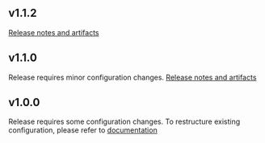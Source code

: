 v1.1.2
------
[Release notes and artifacts](https://github.com/waves-enterprise/WE-releases/releases/tag/v1.1.2)


v1.1.0
------
Release requires minor configuration changes. [Release notes and artifacts](https://github.com/waves-enterprise/WE-releases/releases/tag/v1.1.0)


v1.0.0
------

Release requires some configuration changes. To restructure existing configuration, please refer to [documentation](https://docs.wavesenterprise.com/how-to-setup/configuration/config-fields.html)
